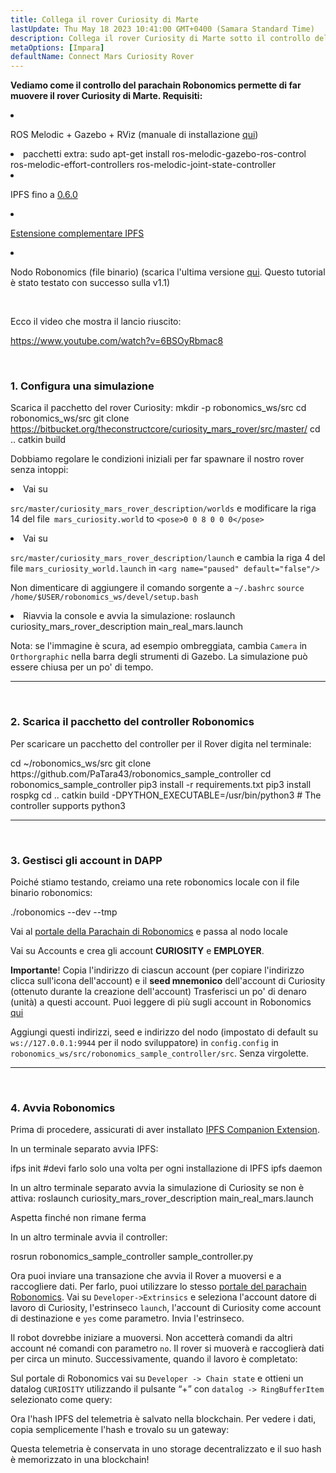 ```yaml
---
title: Collega il rover Curiosity di Marte
lastUpdate: Thu May 18 2023 10:41:00 GMT+0400 (Samara Standard Time)
description: Collega il rover Curiosity di Marte sotto il controllo del parachain Robonomics.
metaOptions: [Impara]
defaultName: Connect Mars Curiosity Rover
---
```


**Vediamo come il controllo del parachain Robonomics permette di far muovere il rover Curiosity di Marte. Requisiti:**

<List>

<li class="flex">

ROS Melodic + Gazebo + RViz (manuale di installazione [qui](http://wiki.ros.org/melodic/Installazione))

</li>


<li>pacchetti extra:

<LessonCodeWrapper language="bash" codeClass="big-code">
  sudo apt-get install ros-melodic-gazebo-ros-control ros-melodic-effort-controllers ros-melodic-joint-state-controller
</LessonCodeWrapper>

</li>

<li class="flex">

IPFS fino a [0.6.0](https://dist.ipfs.io/go-ipfs/v0.6.0/go-ipfs_v0.6.0_linux-386.tar.gz)

</li>

<li class="flex">

[Estensione complementare IPFS](https://github.com/ipfs/ipfs-companion)

</li>

<li class="flex">

Nodo Robonomics (file binario) (scarica l'ultima versione [qui](https://github.com/airalab/robonomics/releases). Questo tutorial è stato testato con successo sulla v1.1)

</li>

</List>

<br/>

Ecco il video che mostra il lancio riuscito:

https://www.youtube.com/watch?v=6BSOyRbmac8


<br/>

### 1. Configura una simulazione

Scarica il pacchetto del rover Curiosity:
<LessonCodeWrapper language="bash">
  mkdir -p robonomics_ws/src
  cd robonomics_ws/src
  git clone https://bitbucket.org/theconstructcore/curiosity_mars_rover/src/master/
  cd ..
  catkin build
</LessonCodeWrapper>

Dobbiamo regolare le condizioni iniziali per far spawnare il nostro rover senza intoppi:

<List>

<li>Vai su

`src/master/curiosity_mars_rover_description/worlds` e modificare la riga 14 del file` mars_curiosity.world` to 
`<pose>0 0 8 0 0 0</pose>`

</li>

<li>Vai su

`src/master/curiosity_mars_rover_description/launch` e cambia la riga 4 del file `mars_curiosity_world.launch` in 
`<arg name="paused" default="false"/>`

Non dimenticare di aggiungere il comando sorgente a `~/.bashrc`
`source /home/$USER/robonomics_ws/devel/setup.bash`

</li>

<li> Riavvia la console e avvia la simulazione:

<LessonCodeWrapper language="bash" codeClass="long-code">
  roslaunch curiosity_mars_rover_description main_real_mars.launch
</LessonCodeWrapper>

<LessonImages imageClasses="mb" src="connect-mars-curiosity-rover/rover.jpg" alt="Mars rover"/>

</li>

</List>

Nota: se l'immagine è scura, ad esempio ombreggiata, cambia `Camera` in `Orthorgraphic` nella barra degli strumenti di Gazebo.
La simulazione può essere chiusa per un po' di tempo.

------------

<br/>

### 2. Scarica il pacchetto del controller Robonomics
Per scaricare un pacchetto del controller per il Rover digita nel terminale:

<LessonCodeWrapper language="bash" codeClass="long-code">
cd ~/robonomics_ws/src
git clone https://github.com/PaTara43/robonomics_sample_controller
cd robonomics_sample_controller
pip3 install -r requirements.txt
pip3 install rospkg
cd ..
catkin build -DPYTHON_EXECUTABLE=/usr/bin/python3 # The controller supports python3
</LessonCodeWrapper>


------------

<br/>

### 3. Gestisci gli account in DAPP
Poiché stiamo testando, creiamo una rete robonomics locale con il file binario robonomics:

<LessonCodeWrapper language="bash">
  ./robonomics --dev --tmp
</LessonCodeWrapper>

<LessonImages imageClasses="mb" src="connect-mars-curiosity-rover/robonomics.jpg" alt="Eseguirening node"/>


Vai al [portale della Parachain di Robonomics](https://polkadot.js.org/apps/?rpc=wss%3A%2F%2Fkusama.rpc.robonomics.network%2F#/) e passa al nodo locale 


<LessonImages imageClasses="mb" src="connect-mars-curiosity-rover/local_node.jpg" alt="Local node"/>


Vai su Accounts e crea gli account **CURIOSITY** e **EMPLOYER**.

**Importante**! Copia l'indirizzo di ciascun account (per copiare l'indirizzo clicca sull'icona dell'account) e il **seed mnemonico** dell'account di Curiosity (ottenuto durante la creazione dell'account)
Trasferisci un po' di denaro (unità) a questi account. Puoi leggere di più sugli account in Robonomics [qui](https://wiki.robonomics.network/docs/en/create-account-in-dapp/)

<LessonImages imageClasses="mb" src="connect-mars-curiosity-rover/account_creation.jpg" alt="Account creation"/>


Aggiungi questi indirizzi, seed e indirizzo del nodo (impostato di default su `ws://127.0.0.1:9944` per il nodo sviluppatore) in `config.config` in `robonomics_ws/src/robonomics_sample_controller/src`. Senza virgolette.

------------

<br/>

### 4. Avvia Robonomics

Prima di procedere, assicurati di aver installato [IPFS Companion Extension](https://github.com/ipfs/ipfs-companion).

In un terminale separato avvia IPFS:

<LessonCodeWrapper language="bash" codeClass="long-code">
ifps init #devi farlo solo una volta per ogni installazione di IPFS
ipfs daemon
</LessonCodeWrapper>

In un altro terminale separato avvia la simulazione di Curiosity se non è attiva:
<LessonCodeWrapper language="bash" codeClass="long-code">
roslaunch curiosity_mars_rover_description main_real_mars.launch
</LessonCodeWrapper>

Aspetta finché non rimane ferma

In un altro terminale avvia il controller:

<LessonCodeWrapper language="bash" codeClass="long-code">
rosrun robonomics_sample_controller sample_controller.py
</LessonCodeWrapper>

<LessonImages imageClasses="mb" src="connect-mars-curiosity-rover/controller.jpg" alt="Controller"/>

Ora puoi inviare una transazione che avvia il Rover a muoversi e a raccogliere dati. Per farlo, puoi utilizzare lo stesso [portale del parachain Robonomics](https://polkadot.js.org/apps/?rpc=wss%3A%2F%2Fkusama.rpc.robonomics.network%2F#/).
Vai su `Developer->Extrinsics` e seleziona l'account datore di lavoro di Curiosity, l'estrinseco `launch`, l'account di Curiosity come account di destinazione e `yes` come parametro.
Invia l'estrinseco.

<LessonImages imageClasses="mb" src="connect-mars-curiosity-rover/extrinsic.jpg" alt="Extrinsic"/>

Il robot dovrebbe iniziare a muoversi. Non accetterà comandi da altri account né comandi con parametro `no`. Il rover si muoverà e raccoglierà dati per circa un minuto.
Successivamente, quando il lavoro è completato:

<LessonImages imageClasses="mb" src="connect-mars-curiosity-rover/job_done.jpg" alt="Job done"/>


Sul portale di Robonomics vai su `Developer -> Chain state` e ottieni un datalog `CURIOSITY` utilizzando il pulsante “+” con `datalog -> RingBufferItem` selezionato come query: 

<LessonImages imageClasses="mb" src="connect-mars-curiosity-rover/datalog.jpg" alt="Datalog"/>


Ora l'hash IPFS del telemetria è salvato nella blockchain. Per vedere i dati, copia semplicemente l'hash e trovalo su un gateway:

<LessonImages imageClasses="mb" src="connect-mars-curiosity-rover/data_in_ipfs.jpg" alt="Data in IPFS"/>


Questa telemetria è conservata in uno storage decentralizzato e il suo hash è memorizzato in una blockchain!
